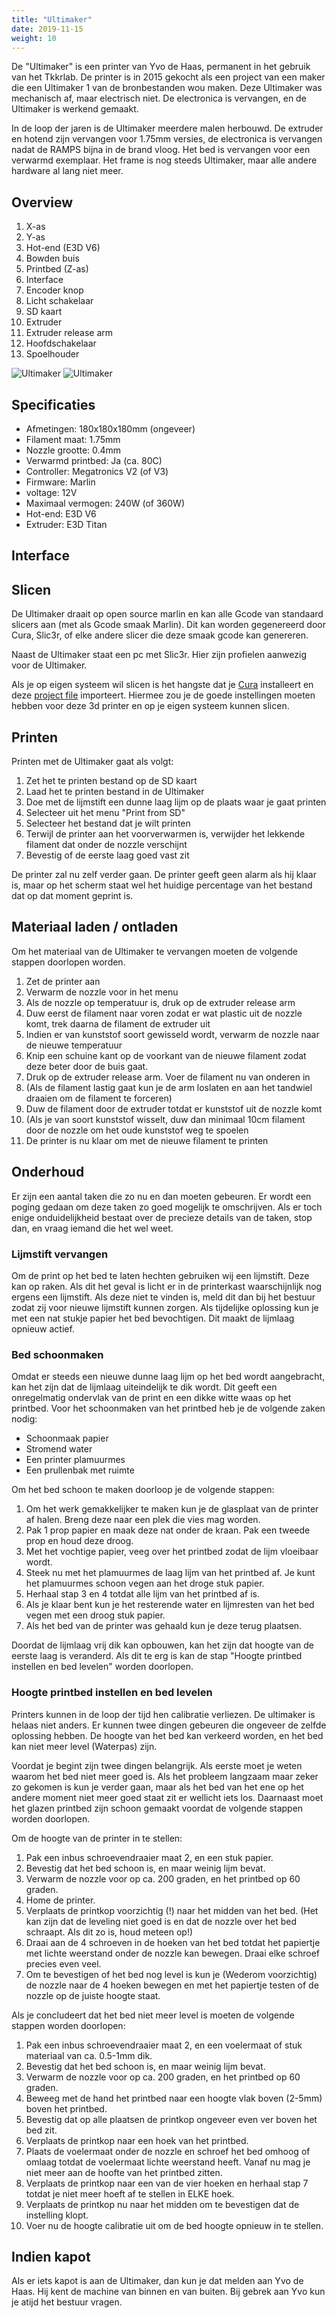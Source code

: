 ```yaml
---
title: "Ultimaker"
date: 2019-11-15
weight: 10
---
```


De "Ultimaker" is een printer van Yvo de Haas, permanent in het gebruik van het Tkkrlab. De printer is in 2015 gekocht als een project van een maker die een Ultimaker 1 van de bronbestanden wou maken. Deze Ultimaker was mechanisch af, maar electrisch niet. De electronica is vervangen, en de Ultimaker is werkend gemaakt.

In de loop der jaren is de Ultimaker meerdere malen herbouwd. De extruder en hotend zijn vervangen voor 1.75mm versies, de electronica is vervangen nadat de RAMPS bijna in de brand vloog. Het bed is vervangen voor een verwarmd exemplaar. Het frame is nog steeds Ultimaker, maar alle andere hardware al lang niet meer. 

## Overview

 1. X-as
 2. Y-as
 3. Hot-end (E3D V6)
 4. Bowden buis
 5. Printbed (Z-as)
 6. Interface
 7. Encoder knop
 8. Licht schakelaar
 9. SD kaart
 10. Extruder
 11. Extruder release arm
 12. Hoofdschakelaar
 13. Spoelhouder
 
 ![Ultimaker](/images/Ultimaker_vooraanzicht.png)
 ![Ultimaker](/images/Ultimaker_achteraanzicht.png)  
 
## Specificaties
 * Afmetingen: 180x180x180mm (ongeveer)
 * Filament maat: 1.75mm
 * Nozzle grootte: 0.4mm
 * Verwarmd printbed: Ja (ca. 80C)
 * Controller: Megatronics V2 (of V3)
 * Firmware: Marlin 
 * voltage: 12V
 * Maximaal vermogen: 240W (of 360W)
 * Hot-end: E3D V6
 * Extruder: E3D Titan
 
## Interface

## Slicen

De Ultimaker draait op open source marlin en kan alle Gcode van standaard slicers aan (met als Gcode smaak Marlin). Dit kan worden gegenereerd door Cura, Slic3r, of elke andere slicer die deze smaak gcode kan genereren.

Naast de Ultimaker staat een pc met Slic3r. Hier zijn profielen aanwezig voor de Ultimaker.

Als je op eigen systeem wil slicen is het hangste dat je [Cura](https://ultimaker.com/software/ultimaker-cura) installeert en deze [project file](/files/Project_Ultimaker_Yvo.3mf) importeert. Hiermee zou je de goede instellingen moeten hebben voor deze 3d printer en op je eigen systeem kunnen slicen.

## Printen

Printen met de Ultimaker gaat als volgt:

 1. Zet het te printen bestand op de SD kaart
 2. Laad het te printen bestand in de Ultimaker
 3. Doe met de lijmstift een dunne laag lijm op de plaats waar je gaat printen
 4. Selecteer uit het menu "Print from SD"
 5. Selecteer het bestand dat je wilt printen
 6. Terwijl de printer aan het voorverwarmen is, verwijder het lekkende filament dat onder de nozzle verschijnt
 7. Bevestig of de eerste laag goed vast zit
 
De printer zal nu zelf verder gaan. De printer geeft geen alarm als hij klaar is, maar op het scherm staat wel het huidige percentage van het bestand dat op dat moment geprint is.

## Materiaal laden / ontladen

Om het materiaal van de Ultimaker te vervangen moeten de volgende stappen doorlopen worden.

 1. Zet de printer aan
 2. Verwarm de nozzle voor in het menu
 3. Als de nozzle op temperatuur is, druk op de extruder release arm
 4. Duw eerst de filament naar voren zodat er wat plastic uit de nozzle komt, trek daarna de filament de extruder uit
 5. Indien er van kunststof soort gewisseld wordt, verwarm de nozzle naar de nieuwe temperatuur
 6. Knip een schuine kant op de voorkant van de nieuwe filament zodat deze beter door de buis gaat.
 7. Druk op de extruder release arm. Voer de filament nu van onderen in
 8. (Als de filament lastig gaat kun je de arm loslaten en aan het tandwiel draaien om de filament te forceren)
 9. Duw de filament door de extruder totdat er kunststof uit de nozzle komt
 10. (Als je van soort kunststof wisselt, duw dan minimaal 10cm filament door de nozzle om het oude kunststof weg te spoelen
 11. De printer is nu klaar om met de nieuwe filament te printen


## Onderhoud

Er zijn een aantal taken die zo nu en dan moeten gebeuren. Er wordt een poging gedaan om deze taken zo goed mogelijk te omschrijven. Als er toch enige onduidelijkheid bestaat over de precieze details van de taken, stop dan, en vraag iemand die het wel weet.

### Lijmstift vervangen

Om de print op het bed te laten hechten gebruiken wij een lijmstift. Deze kan op raken. Als dit het geval is licht er in de printerkast waarschijnlijk nog ergens een lijmstift. Als deze niet te vinden is, meld dit dan bij het bestuur zodat zij voor nieuwe lijmstift kunnen zorgen. Als tijdelijke oplossing kun je met een nat stukje papier het bed bevochtigen. Dit maakt de lijmlaag opnieuw actief. 

### Bed schoonmaken 

Omdat er steeds een nieuwe dunne laag lijm op het bed wordt aangebracht, kan het zijn dat de lijmlaag uiteindelijk te dik wordt. Dit geeft een onregelmatig ondervlak van de print en een dikke witte waas op het printbed. Voor het schoonmaken van het printbed heb je de volgende zaken nodig:

 * Schoonmaak papier
 * Stromend water
 * Een printer plamuurmes
 * Een prullenbak met ruimte

Om het bed schoon te maken doorloop je de volgende stappen:

 1. Om het werk gemakkelijker te maken kun je de glasplaat van de printer af halen. Breng deze naar een plek die vies mag worden.
 2. Pak 1 prop papier en maak deze nat onder de kraan. Pak een tweede prop en houd deze droog.
 3. Met het vochtige papier, veeg over het printbed zodat de lijm vloeibaar wordt.
 4. Steek nu met het plamuurmes de laag lijm van het printbed af. Je kunt het plamuurmes schoon vegen aan het droge stuk papier.
 5. Herhaal stap 3 en 4 totdat alle lijm van het printbed af is. 
 6. Als je klaar bent kun je het resterende water en lijmresten van het bed vegen met een droog stuk papier.
 7. Als het bed van de printer was gehaald kun je deze terug plaatsen.
 
Doordat de lijmlaag vrij dik kan opbouwen, kan het zijn dat hoogte van de eerste laag is veranderd. Als dit te erg is kan de stap "Hoogte printbed instellen en bed levelen" worden doorlopen.

### Hoogte printbed instellen en bed levelen

Printers kunnen in de loop der tijd hen calibratie verliezen. De ultimaker is helaas niet anders. Er kunnen twee dingen gebeuren die ongeveer de zelfde oplossing hebben. De hoogte van het bed kan verkeerd worden, en het bed kan niet meer level (Waterpas) zijn. 

Voordat je begint zijn twee dingen belangrijk. Als eerste moet je weten waarom het bed niet meer goed is. Als het probleem langzaam maar zeker zo gekomen is kun je verder gaan, maar als het bed van het ene op het andere moment niet meer goed staat zit er wellicht iets los. Daarnaast moet het glazen printbed zijn schoon gemaakt voordat de volgende stappen worden doorlopen.

Om de hoogte van de printer in te stellen:

 1. Pak een inbus schroevendraaier maat 2, en een stuk papier.
 2. Bevestig dat het bed schoon is, en maar weinig lijm bevat.
 3. Verwarm de nozzle voor op ca. 200 graden, en het printbed op 60 graden.
 4. Home de printer.
 5. Verplaats de printkop voorzichtig (!) naar het midden van het bed.
    (Het kan zijn dat de leveling niet goed is en dat de nozzle over het bed schraapt. Als dit zo is, houd meteen op!)
 6. Draai aan de 4 schroeven in de hoeken van het bed totdat het papiertje met lichte weerstand onder de nozzle kan bewegen. Draai elke schroef precies even veel.
 7. Om te bevestigen of het bed nog level is kun je (Wederom voorzichtig) de nozzle naar de 4 hoeken bewegen en met het papiertje testen of de nozzle op de juiste hoogte staat.
 
Als je concludeert dat het bed niet meer level is moeten de volgende stappen worden doorlopen:

 1. Pak een inbus schroevendraaier maat 2, en een voelermaat of stuk materiaal van ca. 0.5-1mm dik.
 2. Bevestig dat het bed schoon is, en maar weinig lijm bevat.
 3. Verwarm de nozzle voor op ca. 200 graden, en het printbed op 60 graden. 
 4. Beweeg met de hand het printbed naar een hoogte vlak boven (2-5mm) boven het printbed.
 5. Bevestig dat op alle plaatsen de printkop ongeveer even ver boven het bed zit.
 6. Verplaats de printkop naar een hoek van het printbed.
 7. Plaats de voelermaat onder de nozzle en schroef het bed omhoog of omlaag totdat de voelermaat lichte weerstand heeft. Vanaf nu mag je niet meer aan de hoofte van het printbed zitten.
 8. Verplaats de printkop naar een van de vier hoeken en herhaal stap 7 totdat je niet meer hoeft af te stellen in ELKE hoek.
 9. Verplaats de printkop nu naar het midden om te bevestigen dat de instelling klopt.
 10. Voer nu de hoogte calibratie uit om de bed hoogte opnieuw in te stellen.

## Indien kapot

Als er iets kapot is aan de Ultimaker, dan kun je dat melden aan Yvo de Haas. Hij kent de machine van binnen en van buiten. Bij gebrek aan Yvo kun je atijd het bestuur vragen.
